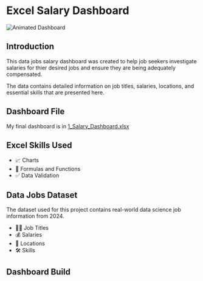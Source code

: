 # Excel Salary Dashboard
![Animated Dashboard](https://github.com/user-attachments/assets/5a6e7722-e382-4d8f-942f-548daddd5c14)  

## Introduction  
This data jobs salary dashboard was created to help job seekers investigate salaries for thier desired jobs and ensure they are being
adequately compensated.  

The data contains detailed information on job titles, salaries, locations, and essential skills that are presented here.  

## Dashboard File  
My final dashboard is in [1_Salary_Dashboard.xlsx](https://github.com/Mnord444/Excel_Project_Data-Analytics/tree/main/Project_1-Dashboard)  

## Excel Skills Used  
* 📈 Charts
* 🧮 Formulas and Functions
* ✅ Data Validation

## Data Jobs Dataset  
The dataset used for this project contains real-world data science job information from 2024.  
* 👨‍💼 Job Titles
* 💰 Salaries
* 📍 Locations
* 🛠️ Skills

## Dashboard Build
